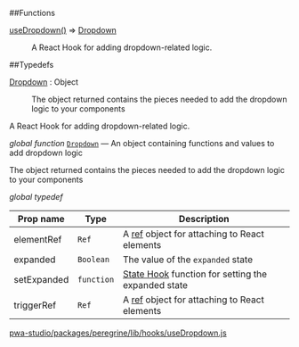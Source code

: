 ##Functions

<dl>
<dt><a href="#useDropdown">useDropdown()</a> ⇒ <inlineCode><a href="#Dropdown">Dropdown</a></inlineCode></dt>
<dd>

A React Hook for adding dropdown-related logic.

</dd>
</dl>

##Typedefs

<dl>
<dt><a href="#Dropdown">Dropdown</a> : <inlineCode>Object</inlineCode></dt>
<dd>

The object returned contains the pieces needed to add the dropdown logic to your components

</dd>
</dl>


A React Hook for adding dropdown-related logic.

*global* *function*
[`Dropdown`](#Dropdown) — An object containing functions and values to add dropdown logic

The object returned contains the pieces needed to add the dropdown logic to your components

*global* *typedef*

| Prop name | Type | Description |
| --- | --- | --- |
| elementRef | `Ref` | A [ref](https://reactjs.org/docs/refs-and-the-dom.html) object for attaching to React elements |
| expanded | `Boolean` | The value of the `expanded` state |
| setExpanded | `function` | [State Hook](https://reactjs.org/docs/hooks-state.html) function for setting the expanded state |
| triggerRef | `Ref` | A [ref](https://reactjs.org/docs/refs-and-the-dom.html) object for attaching to React elements |



[pwa-studio/packages/peregrine/lib/hooks/useDropdown.js](https://github.com/magento/pwa-studio/blob/develop/packages/peregrine/lib/hooks/useDropdown.js)